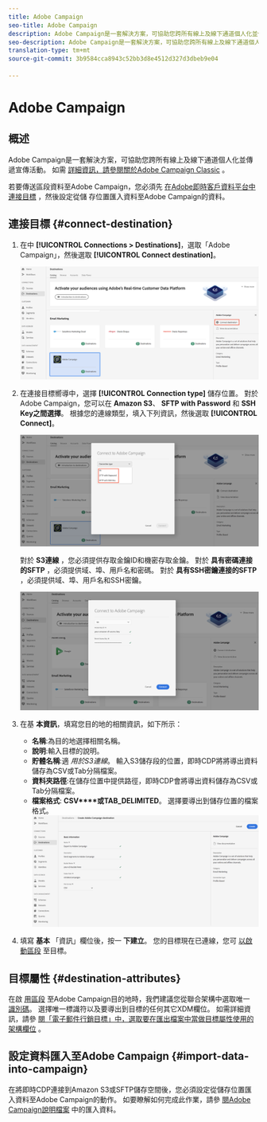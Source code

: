 ```yaml
---
title: Adobe Campaign
seo-title: Adobe Campaign
description: Adobe Campaign是一套解決方案，可協助您跨所有線上及線下通道個人化並傳遞宣傳活動。
seo-description: Adobe Campaign是一套解決方案，可協助您跨所有線上及線下通道個人化並傳遞宣傳活動。
translation-type: tm+mt
source-git-commit: 3b9584cca8943c52bb3d8e4512d327d3dbeb9e04

---
```



# Adobe Campaign

## 概述

Adobe Campaign是一套解決方案，可協助您跨所有線上及線下通道個人化並傳遞宣傳活動。 如需 [詳細資訊，請參閱關於Adobe Campaign Classic](https://docs.adobe.com/content/help/en/campaign-classic/using/getting-started/starting-with-adobe-campaign/about-adobe-campaign-classic.html) 。

若要傳送區段資料至Adobe Campaign，您必須先 [在Adobe即時客戶資料平台中連接目標](#connect-destination) ，然後設定從儲 [](#import-data-into-campaign) 存位置匯入資料至Adobe Campaign的資料。

## 連接目標 {#connect-destination}

1. 在中 **[!UICONTROL Connections > Destinations]**，選取「Adobe Campaign」，然後選取 **[!UICONTROL Connect destination]**。

   ![連線至Adobe Campaign](/help/rtcdp/destinations/assets/connect-adobe-campaign.png)

1. 在連接目標嚮導中，選擇 **[!UICONTROL Connection type]** 儲存位置。 對於Adobe Campaign，您可以在 **Amazon S3**、 **SFTP with Password** 和 **SSH Key之間選擇**。 根據您的連線類型，填入下列資訊，然後選取 **[!UICONTROL Connect]**。

   ![設定促銷活動精靈](/help/rtcdp/destinations/assets/adobe-campaign-wizard.png)

   對於 **S3連線** ，您必須提供存取金鑰ID和機密存取金鑰。
對於 **具有密碼連接的SFTP** ，必須提供域、埠、用戶名和密碼。
對於 **具有SSH密鑰連接的SFTP** ，必須提供域、埠、用戶名和SSH密鑰。

   ![填寫促銷活動資訊](/help/rtcdp/destinations/assets/adobe-campaign-step2.png)

1. 在基 **本資訊**，填寫您目的地的相關資訊，如下所示：
   * **名稱**:為目的地選擇相關名稱。
   * **說明**:輸入目標的說明。
   * **貯體名稱**:適 *用於S3連線*。 輸入S3儲存段的位置，即時CDP將將導出資料儲存為CSV或Tab分隔檔案。
   * **資料夾路徑**:在儲存位置中提供路徑，即時CDP會將導出資料儲存為CSV或Tab分隔檔案。
   * **檔案格式**: **CSV****或TAB_DELIMITED**。 選擇要導出到儲存位置的檔案格式。
   ![促銷活動基本資訊](/help/rtcdp/destinations/assets/adobe-campaign-basic-information.png)

1. 填寫 **基本** 「資訊」欄位後，按一 **下建立**。 您的目標現在已連線，您可 [以啟動區段](/help/rtcdp/destinations/activate-destinations.md) 至目標。

## 目標屬性 {#destination-attributes}

在啟 [用區段](/help/rtcdp/destinations/activate-destinations.md) 至Adobe Campaign目的地時，我們建議您從聯合架構中選取唯一 [識別碼](https://www.adobe.io/apis/experienceplatform/home/profile-identity-segmentation/profile-identity-segmentation-services.html#!api-specification/markdown/narrative/technical_overview/unified_profile_architectural_overview/unified_profile_architectural_overview.md)。 選擇唯一標識符以及要導出到目標的任何其它XDM欄位。 如需詳細資訊，請參 [閱「電子郵件行銷目標」中，選取要在匯出檔案中當做目標屬性使用的架構欄位](/help/rtcdp/destinations/email-marketing-destinations.md#destination-attributes) 。


## 設定資料匯入至Adobe Campaign {#import-data-into-campaign}

在將即時CDP連接到Amazon S3或SFTP儲存空間後，您必須設定從儲存位置匯入資料至Adobe Campaign的動作。 如要瞭解如何完成此作業，請參 [閱Adobe Campaign說明檔案](https://docs.adobe.com/content/help/en/campaign-classic/using/automating-with-workflows/general-operation/importing-data.html) 中的匯入資料。